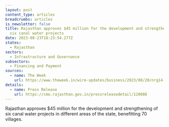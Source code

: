 ```yaml
---
layout: post
content_type: articles
breadcrumbs: articles
is_newsletter: false
title: Rajasthan approves $45 million for the development and strengthening of
  six canal water projects
date: 2023-08-23T18:23:54.277Z
states:
  - Rajasthan
sectors:
  - Infrastructure and Governance
subsectors:
  - Financing and Payment
sources:
  - name: The Week
    url: https://www.theweek.in/wire-updates/business/2023/08/20/nrg14-rj-canal-projects.html
details:
  - name: Press Release
    url: https://cmo.rajasthan.gov.in/pressreleasedetail/120088
---
```

Rajasthan approves $45 million for the development and strengthening of six canal water projects in different areas of the state, benefitting 70 villages.
